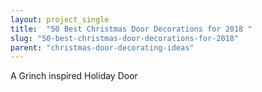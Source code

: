 ```yaml
---
layout: project_single
title:  "50 Best Christmas Door Decorations for 2018 "
slug: "50-best-christmas-door-decorations-for-2018"
parent: "christmas-door-decorating-ideas"
---
```

A Grinch inspired Holiday Door